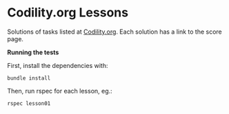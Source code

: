 Codility.org Lessons
===

Solutions of tasks listed at [Codility.org](https://codility.com/programmers/lessons/).
Each solution has a link to the score page.

**Running the tests**

First, install the dependencies with:

    bundle install

Then, run rspec for each lesson, eg.:

    rspec lesson01
